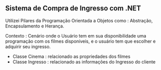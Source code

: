 ## Sistema de Compra de Ingresso com .NET



Utilizei Pilares da Programação Orientada a Objetos como : Abstração, Encapsulamento
e Herança.



Contexto : Cenário onde o Usuário tem em sua disponibilidade uma programação com os filmes
disponíveis, e o usuário tem que escolher e adquirir seu ingresso.

- Classe Cinema : relacionado as propriedades dos filmes
- Classe Ingresso : relacionado as informações do Ingresso do cliente